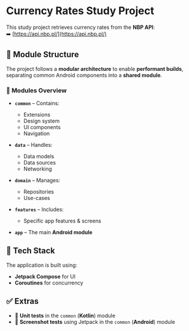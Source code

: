 # Currency Rates Study Project

This study project retrieves currency rates from the **NBP API**:  
➡️ [https://api.nbp.pl/](https://api.nbp.pl/)

## 📂 Module Structure

The project follows a **modular architecture** to enable **performant builds**, separating common Android components into a **shared module**.

### 🔹 **Modules Overview**
- **`common`** – Contains:
    - Extensions
    - Design system
    - UI components
    - Navigation

- **`data`** – Handles:
    - Data models
    - Data sources
    - Networking

- **`domain`** – Manages:
    - Repositories
    - Use-cases

- **`features`** – Includes:
    - Specific app features & screens

- **`app`** – The main **Android module**

## 🚀 **Tech Stack**
The application is built using:
- **Jetpack Compose** for UI
- **Coroutines** for concurrency

## ✅ **Extras**
- 🧪 **Unit tests** in the `common` (**Kotlin**) module
- 📸 **Screenshot tests** using Jetpack in the `common` (**Android**) module  